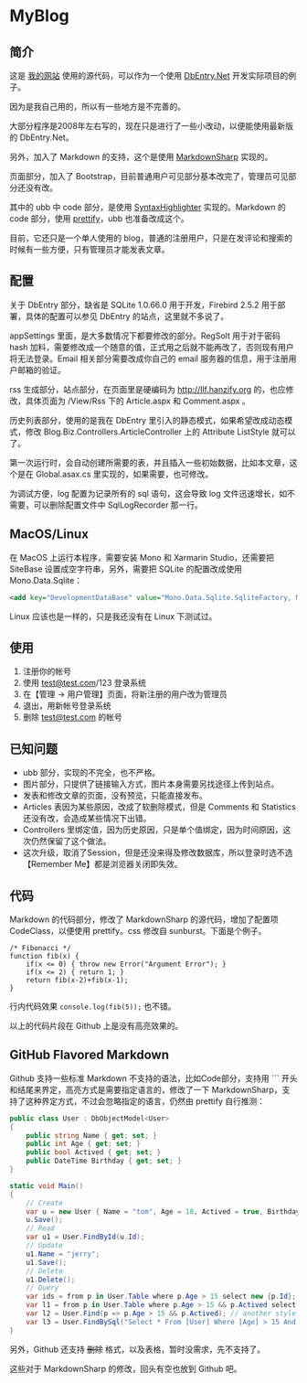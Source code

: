MyBlog
==========

简介
----------

这是 [我的网站](http://llf.hanzify.org) 使用的源代码，可以作为一个使用 [DbEntry.Net](http://dbentry.codeplex.com/) 开发实际项目的例子。

因为是我自己用的，所以有一些地方是不完善的。

大部分程序是2008年左右写的，现在只是进行了一些小改动，以便能使用最新版的 DbEntry.Net。

另外，加入了 Markdown 的支持，这个是使用 [MarkdownSharp](https://code.google.com/p/markdownsharp/) 实现的。

页面部分，加入了 Bootstrap，目前普通用户可见部分基本改完了，管理员可见部分还没有改。

其中的 ubb 中 code 部分，是使用 [SyntaxHighlighter](http://alexgorbatchev.com/) 实现的。Markdown 的 code 部分，使用 [prettify](https://code.google.com/p/google-code-prettify/)，ubb 也准备改成这个。

目前，它还只是一个单人使用的 blog，普通的注册用户，只是在发评论和搜索的时候有一些方便，只有管理员才能发表文章。

配置
----------

关于 DbEntry 部分，缺省是 SQLite 1.0.66.0 用于开发，Firebird 2.5.2 用于部署，具体的配置可以参见 DbEntry 的站点，这里就不多说了。

appSettings 里面，是大多数情况下都要修改的部分。RegSolt 用于对于密码 hash 加料，需要修改成一个随意的值，正式用之后就不能再改了，否则现有用户将无法登录。Email 相关部分需要改成你自己的 email 服务器的信息，用于注册用户邮箱的验证。

rss 生成部分，站点部分，在页面里是硬编码为 http://llf.hanzify.org 的，也应修改，具体页面为 /View/Rss 下的 Article.aspx 和 Comment.aspx 。

历史列表部分，使用的是我在 DbEntry 里引入的静态模式，如果希望改成动态模式，修改 Blog.Biz.Controllers.ArticleController 上的 Attribute ListStyle 就可以了。

第一次运行时，会自动创建所需要的表，并且插入一些初始数据，比如本文章，这个是在 Global.asax.cs 里实现的，如果需要，也可修改。

为调试方便，log 配置为记录所有的 sql 语句，这会导致 log 文件迅速增长，如不需要，可以删除配置文件中 SqlLogRecorder 那一行。

MacOS/Linux
----------

在 MacOS 上运行本程序，需要安装 Mono 和 Xarmarin Studio，还需要把 SiteBase 设置成空字符串，另外，需要把 SQLite 的配置改成使用 Mono.Data.Sqlite：

````xml
<add key="DevelopmentDataBase" value="Mono.Data.Sqlite.SqliteFactory, Mono.Data.Sqlite, Version=4.0.0.0, Culture=neutral, PublicKeyyToken=0738eb9f132ed756"/>
````

Linux 应该也是一样的，只是我还没有在 Linux 下测试过。

使用
----------

1.  注册你的帐号
2.  使用 test@test.com/123 登录系统
3.  在【管理 -> 用户管理】页面，将新注册的用户改为管理员
4.  退出，用新帐号登录系统
5.  删除 test@test.com 的帐号

已知问题
----------

*   ubb 部分，实现的不完全，也不严格。
*   图片部分，只提供了链接输入方式，图片本身需要另找途径上传到站点。
*   发表和修改文章的页面，没有预览，只能直接发布。
*   Articles 表因为某些原因，改成了软删除模式，但是 Comments 和 Statistics 还没有改，会造成某些情况下出错。
*   Controllers 里绑定值，因为历史原因，只是单个值绑定，因为时间原因，这次仍然保留了这个做法。
*   这次升级，取消了Session，但是还没来得及修改数据库，所以登录时选不选【Remember Me】都是浏览器关闭即失效。

代码
----------

Markdown 的代码部分，修改了 MarkdownSharp 的源代码，增加了配置项 CodeClass，以便使用 prettify。css 修改自 sunburst。下面是个例子。

	/* Fibonacci */
	function fib(x) {
		if(x <= 0) { throw new Error("Argument Error"); }
		if(x <= 2) { return 1; }
		return fib(x-2)+fib(x-1);
	}

行内代码效果 `console.log(fib(5));` 也不错。

以上的代码片段在 Github 上是没有高亮效果的。

GitHub Flavored Markdown
----------

Github 支持一些标准 Markdown 不支持的语法，比如Code部分，支持用 \`\`\` 开头和结尾来界定，高亮方式是需要指定语言的，修改了一下 MarkdownSharp，支持了这种界定方式，不过会忽略指定的语言，仍然由 prettify 自行推测：

```c#
public class User : DbObjectModel<User>
{
	public string Name { get; set; }
	public int Age { get; set; }
	public bool Actived { get; set; }
	public DateTime Birthday { get; set; }
}

static void Main()
{
	// Create
	var u = new User { Name = "tom", Age = 18, Actived = true, Birthday = DateTime.Now };
	u.Save();
	// Read
	var u1 = User.FindById(u.Id);
	// Update
	u1.Name = "jerry";
	u1.Save();
	// Delete
	u1.Delete();
	// Query
	var ids = from p in User.Table where p.Age > 15 select new {p.Id};
	var l1 = from p in User.Table where p.Age > 15 && p.Actived select p;
	var l2 = User.Find(p => p.Age > 15 && p.Actived); // another style of linq
	var l3 = User.FindBySql("Select * From [User] Where [Age] > 15 And [Actived] = true");
}
```

另外，Github 还支持 ~~删除~~ 格式，以及表格，暂时没需求，先不支持了。

这些对于 MarkdownSharp 的修改，回头有空也放到 Github 吧。
